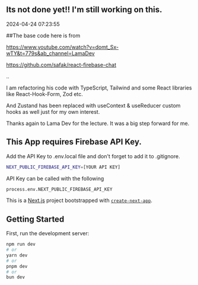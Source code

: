 
## Its not done yet!! I'm still working on this. 
2024-04-24 07:23:55

##The base code here is from 

https://www.youtube.com/watch?v=domt_Sx-wTY&t=779s&ab_channel=LamaDev

https://github.com/safak/react-firebase-chat

..

I am refactoring his code with TypeScript, Tailwind and some React libraries like React-Hook-Form, Zod etc. 

And Zustand has been replaced with useContext & useReducer custom hooks as well just for my own interest.

Thanks again to Lama Dev for the lecture. It was a big step forward for me.


## This App requires Firebase API Key.

Add the API Key to .env.local file and don't forget to add it to .gitignore. 

```bash
NEXT_PUBLIC_FIREBASE_API_KEY=[YOUR API KEY]
```

API Key can be called with the following

```bash
process.env.NEXT_PUBLIC_FIREBASE_API_KEY
```



This is a [Next.js](https://nextjs.org/) project bootstrapped with [`create-next-app`](https://github.com/vercel/next.js/tree/canary/packages/create-next-app).

## Getting Started

First, run the development server:

```bash
npm run dev
# or
yarn dev
# or
pnpm dev
# or
bun dev
```
